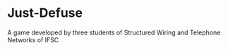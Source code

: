 # Just-Defuse
A game developed by three students of Structured Wiring and Telephone Networks of IFSC 
